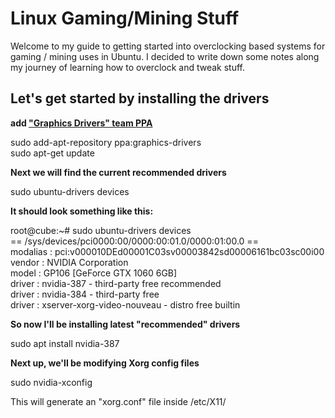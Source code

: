 # Linux Gaming/Mining Stuff
Welcome to my guide to getting started into overclocking based systems for gaming / mining uses in Ubuntu. I decided to write down some notes along my journey of learning how to overclock and tweak stuff.     

## Let's get started by installing the drivers
**add ["Graphics Drivers" team PPA](https://launchpad.net/~graphics-drivers/+archive/ubuntu/ppa)**

sudo add-apt-repository ppa:graphics-drivers  
sudo apt-get update  

**Next we will find the current recommended drivers**

sudo ubuntu-drivers devices

**It should look something like this:**

root@cube:~# sudo ubuntu-drivers devices    
== /sys/devices/pci0000:00/0000:00:01.0/0000:01:00.0 ==    
modalias : pci:v000010DEd00001C03sv00003842sd00006161bc03sc00i00    
vendor   : NVIDIA Corporation    
model    : GP106 [GeForce GTX 1060 6GB]    
driver   : nvidia-387 - third-party free recommended    
driver   : nvidia-384 - third-party free    
driver   : xserver-xorg-video-nouveau - distro free builtin    

**So now I'll be installing latest "recommended" drivers**  

sudo apt install nvidia-387 

**Next up, we'll be modifying Xorg config files**

sudo nvidia-xconfig

This will generate an "xorg.conf" file inside /etc/X11/
